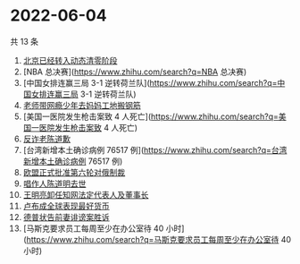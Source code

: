 # 2022-06-04

共 13 条

<!-- BEGIN ZHIHUSEARCH -->
<!-- 最后更新时间 Sat Jun 04 2022 01:10:34 GMT+0800 (China Standard Time) -->
1. [北京已经转入动态清零阶段](https://www.zhihu.com/search?q=北京已经转入动态清零阶段)
1. [NBA 总决赛](https://www.zhihu.com/search?q=NBA 总决赛)
1. [中国女排连赢三局 3-1 逆转荷兰队](https://www.zhihu.com/search?q=中国女排连赢三局 3-1 逆转荷兰队)
1. [老师带网瘾少年去妈妈工地搬钢筋](https://www.zhihu.com/search?q=老师带网瘾少年去妈妈工地搬钢筋)
1. [美国一医院发生枪击案致 4 人死亡](https://www.zhihu.com/search?q=美国一医院发生枪击案致 4 人死亡)
1. [反诈老陈道歉](https://www.zhihu.com/search?q=反诈老陈道歉)
1. [台湾新增本土确诊病例 76517 例](https://www.zhihu.com/search?q=台湾新增本土确诊病例 76517 例)
1. [欧盟正式批准第六轮对俄制裁](https://www.zhihu.com/search?q=欧盟正式批准第六轮对俄制裁)
1. [唱作人陈道明去世](https://www.zhihu.com/search?q=唱作人陈道明去世)
1. [王明亮卸任知网法定代表人及董事长](https://www.zhihu.com/search?q=王明亮卸任知网法定代表人及董事长)
1. [卢布成全球表现最好货币](https://www.zhihu.com/search?q=卢布成全球表现最好货币)
1. [德普状告前妻诽谤案胜诉](https://www.zhihu.com/search?q=德普状告前妻诽谤案胜诉)
1. [马斯克要求员工每周至少在办公室待 40 小时](https://www.zhihu.com/search?q=马斯克要求员工每周至少在办公室待 40 小时)
<!-- END ZHIHUSEARCH -->
